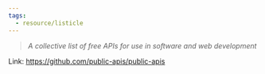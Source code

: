 ```yaml
---
tags:
  - resource/listicle
---
```


> _A collective list of free APIs for use in software and web development_

Link: https://github.com/public-apis/public-apis
